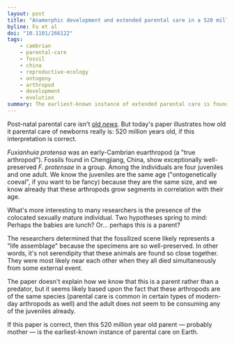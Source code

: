 ```yaml
---
layout: post
title: "Anamorphic development and extended parental care in a 520 million-year-old stem-group euarthropod from China"
byline: Fu et al
doi: "10.1101/266122"
tags:
    - cambrian
    - parental-care
    - fossil
    - china
    - reproductive-ecology
    - ontogeny
    - arthropod
    - development
    - evolution
summary: The earliest-known instance of extended parental care is found in a 520-million-year-old euarthropod fossil in China.
---
```


Post-natal parental care isn't [old _news_](https://link.springer.com/article/10.1007%2Fs12303-014-0047-1). But today's paper illustrates how old it parental care of newborns really is: 520 million years old, if this interpretation is correct.

_Fuxianhuia protensa_ was an early-Cambrian euarthropod (a "true arthropod"). Fossils found in Chengjiang, China, show exceptionally well-preserved _F. protensae_ in a group. Among the individuals are four juveniles and one adult. We know the juveniles are the same age ("ontogenetically coeval", if you want to be fancy) because they are the same size, and we know already that these arthropods grow segments in correlation with their age.

What's more interesting to many researchers is the presence of the colocated sexually mature individual. Two hypotheses spring to mind: Perhaps the babies are lunch? Or... perhaps this is a parent?

The researchers determined that the fossilized scene likely represents a "life assemblage" because the specimens are so well-preserved. In other words, it's not serendipity that these animals are found so close together. They were most likely near each other when they all died simultaneously from some external event.

The paper doesn't explain how we know that this is a parent rather than a predator, but it seems likely based upon the fact that these arthropods are of the same species (parental care is common in certain types of modern-day arthropods as well) and the adult does not seem to be consuming any of the juveniles already.

If this paper is correct, then this 520 million year old parent — probably mother — is the earliest-known instance of parental care on Earth.

